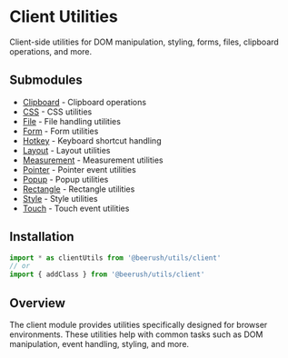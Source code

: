 # Client Utilities

Client-side utilities for DOM manipulation, styling, forms, files, clipboard operations, and more.

## Submodules

- [Clipboard](/api/client/clipboard) - Clipboard operations
- [CSS](/api/client/css) - CSS utilities
- [File](/api/client/file) - File handling utilities
- [Form](/api/client/form) - Form utilities
- [Hotkey](/api/client/hotkey) - Keyboard shortcut handling
- [Layout](/api/client/layout) - Layout utilities
- [Measurement](/api/client/measurement) - Measurement utilities
- [Pointer](/api/client/pointer) - Pointer event utilities
- [Popup](/api/client/popup) - Popup utilities
- [Rectangle](/api/client/rectangle) - Rectangle utilities
- [Style](/api/client/style) - Style utilities
- [Touch](/api/client/touch) - Touch event utilities

## Installation

```typescript
import * as clientUtils from '@beerush/utils/client'
// or
import { addClass } from '@beerush/utils/client'
```

## Overview

The client module provides utilities specifically designed for browser environments. These utilities help with common tasks such as DOM manipulation, event handling, styling, and more.